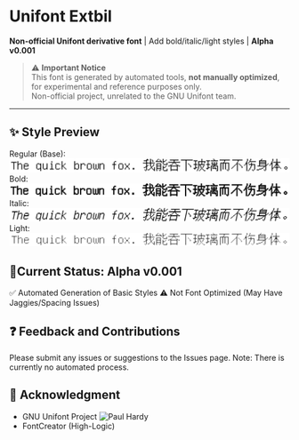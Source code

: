 # Unifont Extbil

**Non-official Unifont derivative font** | Add bold/italic/light styles | **Alpha v0.001**

> ⚠️ **Important Notice**  
> This font is generated by automated tools, **not manually optimized**, for experimental and reference purposes only.  
> Non-official project, unrelated to the GNU Unifont team.

---

## ✨ Style Preview 
Regular (Base): 
![Regular Style](./preview-regular.png) 
Bold: 
![Bold Style](./preview-bold.png) 
Italic: 
![Italic Style](./preview-italic.png) 
Light: 
![Light Style](./preview-light.png) 

## 🚧Current Status: Alpha v0.001 
✅ Automated Generation of Basic Styles 
⚠️ Not Font Optimized (May Have Jaggies/Spacing Issues) 

## ❓ Feedback and Contributions
Please submit any issues or suggestions to the Issues page. 
Note: There is currently no automated process. 
 
## 🙏 Acknowledgment
- GNU Unifont Project ![Paul Hardy](https://unifoundry.com/unifont/)
- FontCreator (High-Logic)
